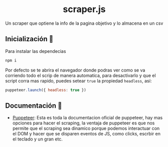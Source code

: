 <h1 align="center">scraper.js</h1>

Un scraper que optiene la info de la pagina objetivo y lo almacena en un csv

## Inicialización 🚀

Para instalar las dependecias

```javascript
npm i
```

Por defecto se te abrira el navegador donde podras ver como se va corriendo todo el scrip de manera automatica, para desactivarlo y que el script corra
mas rapido, puedes setear `true` la propiedad `headless`, así:

```javascript
puppeteer.launch({ headless: true })
```

## Documentación 📜

* [Puppeteer](https://pptr.dev/): Esta es toda la documentacion oficial de puppeteer, hay mas opciones para hacer el scraping, la ventaja de puppeteer es
que nos permite que el scraping sea dinamico porque podemos interactuar con el DOM y hacer que se disparen eventos de JS, como clicks, escrbir en el teclado
y un gran etc.

